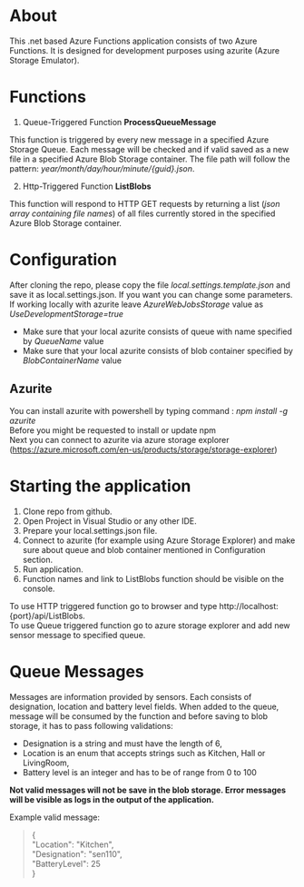 # About

This .net based Azure Functions application consists of two Azure Functions. It is designed for development purposes using azurite (Azure Storage Emulator).


# Functions

1. Queue-Triggered Function **ProcessQueueMessage**  

This function is triggered by every new message in a specified Azure Storage Queue. Each message will be checked and if valid saved as a new file in a specified Azure Blob Storage container. The file path will follow the pattern: *year/month/day/hour/minute/{guid}.json*.

2. Http-Triggered Function **ListBlobs**  

This function will respond to HTTP GET requests by returning a list (*json array containing file names*) of all files currently stored in the specified Azure Blob Storage container.

# Configuration

After cloning the repo, please copy the file *local.settings.template.json* and save it as local.settings.json. If you want you can change some parameters. If working locally with azurite leave *AzureWebJobsStorage* value as  *UseDevelopmentStorage=true*

- Make sure that your local azurite consists of queue with name specified by *QueueName* value
- Make sure that your local azurite consists of blob container specified by *BlobContainerName* value

## Azurite

You can install azurite with powershell by typing command : *npm install -g azurite*  
Before you might be requested to install or update npm  
Next you can connect to azurite via azure storage explorer (https://azure.microsoft.com/en-us/products/storage/storage-explorer)

# Starting the application

1. Clone repo from github.
2. Open Project in Visual Studio or any other IDE.
3. Prepare your local.settings.json file.
4. Connect to azurite (for example using Azure Storage Explorer) and make sure about queue and blob container mentioned in Configuration section.
5. Run application.
6. Function names and link to ListBlobs function should be visible on the console.

To use HTTP triggered function go to browser and type http://localhost:{port}/api/ListBlobs.  
To use Queue triggered function go to azure storage explorer and add new sensor message to specified queue.



# Queue Messages

Messages are information provided by sensors. Each consists of designation, location and battery level fields. When added to the queue, message will be consumed by the function and before saving to blob storage, it has 
to pass following validations: 

- Designation is a string and must have the length of 6, 
- Location is an enum that accepts strings such as Kitchen, Hall or LivingRoom,
- Battery level is an integer and has to be of range from 0 to 100 

**Not valid messages will not be save in the blob storage. Error messages will be visible as logs in the output of the application.**

Example valid message:

> {  
>"Location": "Kitchen",  
>"Designation": "sen110",  
>"BatteryLevel": 25  
>}     
